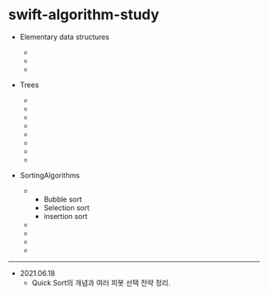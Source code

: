# swift-algorithm-study

- Elementary data structures

  - [Stack]: (../ElementaryDataStructures/Stack/)	"Stack"

  - [LinkedList]: (../ElementaryDataStructures/LinkedList/)	"LinkedList"

  - [Queue]: (../ElementaryDataStructures/Queue/)	"Queue"

- Trees

  - [Tree]: (../Trees/GeneralPurposeTree/)	"Tree"

  - [BinaryTree]: (../Trees/BinaryTree/)	"BinaryTree"

  - [BinarySearch]: (../Trees/BinarySearch/)	"BinarySearch"

  - [BinarySearchTree]: (../Trees/BinarySearchTree/)	"BinarySearchTree"

  - [AVLTree]: (../Trees/AVLTree/)	"AVLTree"

  - [Trie]: (../Trees/Trie/)	"Trie"

  - [Heap]: (../Trees/Heap/)	"Heap"

  - [PriorityQueue]: (../Trees/PriorityQueue/)	"PriorityQueue"

- SortingAlgorithms

  - [O(n^2)-Sorting-Algorithms]: (../SortingAlgorithms/O(n^2)Sorting/)	"O(n^2) Sorting Algorithms"
    - Bubble sort
    - Selection sort
    - insertion sort
    
  - [Merge Sort]: (../SortingAlgorithms/MergeSort/)	"Merge Sort"
  
  - [Radix Sort]: (../SortingAlgorithms/RadixSort/)	"Radix Sort"
  
  - [Heap Sort]: (../SortingAlgorithms/HeapSort/)	"Heap Sort"
  
  - [Quick Sort]: (../SortingAlgorithms/QuickSort/)	"Quick Sort"


---

- 2021.06.18
  - Quick Sort의 개념과 여러 피봇 선택 전략 정리.


